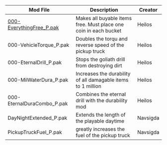 | Mod File  | Description | Creator |
| ------------- | ------------- | ------------- |
| [000-EverythingFree_P.pak](https://github.com/kaiheilos/Hydro/blob/master/Pak%20Mods/000-EverythingFree_P.pak)  | Makes all buyable items free. Must place one coin in each bucket  | Heilos |
| 000-VehicleTorque_P.pak  | Doubles the torqu and reverse speed of the pickup truck | Heilos |
| 000-EternalDrill_P.pak  |  Stops the goliath drill from destroying dirt  | Heilos |
| 000-MilWaterDura_P.pak  | Increases the durability of all damagable items to 1 million  | Heilos |
| 000-EternalDuraCombo_P.pak  | Combines the eternal drill with the durability mod  | Heilos |
| DayNightExtended_P.pak  | Extends the length of the playable daytime  | Navsigda |
| PickupTruckFuel_P.pak  | greatly increases the fuel of the pickup truck  | Navsigda |
